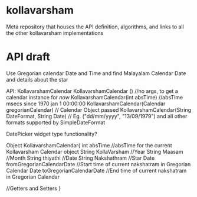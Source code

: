 kollavarsham
============

Meta repository that houses the API definition, algorithms, and links to all the other kollavarsham implementations

API draft
=========
Use Gregorian calendar Date and Time and find Malayalam Calendar Date and details about the star

API:
KollavarshamCalendar KollavarshamCalendar () //no args, to get a calendar instance for *now*
KollavarshamCalendar(int absTime) //absTime msecs since 1970 jan 1 00:00:00
KollavarshamCalendar(Calendar gregorianCalendar) // Calendar Object passed 
KollavarshamCalendar(String DateFormat, String Date) // Eg. ("dd/mm/yyyy", "13/09/1979") and all other formats supported by SimpleDateFormat

DatePicker widget type functionality?

Object KollavarshamCalendar{
int absTime //absTime for the current Kollavarsham Calendar object
String KollaVarsham //Year
String Maasam //Month
String thiyathi //Date
String Nakshathram //Star
Date fromGregorianCalendarDate //Start time of current nakshatram in Gregorian Calendar
Date toGregorianCalendarDate  //End time of current nakshatram in Gregorian Calendar

//Getters and Setters
}

